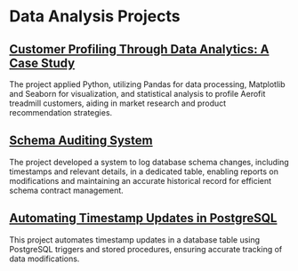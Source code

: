 # Data Analysis Projects

## [Customer Profiling Through Data Analytics: A Case Study](https://github.com/Mvanhuffel/Data-Analysis-Projects/tree/main/Aerofit%20Customer%20Profile)
The project applied Python, utilizing Pandas for data processing, Matplotlib and Seaborn for visualization, and statistical analysis to profile Aerofit treadmill customers, aiding in market research and product recommendation strategies.

## [Schema Auditing System](https://github.com/Mvanhuffel/Data_Analysis_Projects/tree/main/Schema%20Auditing%20System)
The project developed a system to log database schema changes, including timestamps and relevant details, in a dedicated table, enabling reports on modifications and maintaining an accurate historical record for efficient schema contract management.

## [Automating Timestamp Updates in PostgreSQL](https://github.com/Mvanhuffel/Data_Analysis_Projects/tree/main/Postgres%20Stored%20Procedure)
This project automates timestamp updates in a database table using PostgreSQL triggers and stored procedures, ensuring accurate tracking of data modifications.

